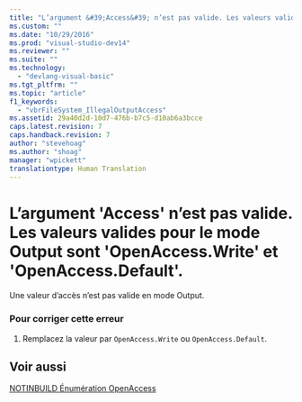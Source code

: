 ```yaml
---
title: "L’argument &#39;Access&#39; n’est pas valide. Les valeurs valides pour le mode Output sont &#39;OpenAccess.Write&#39; et &#39;OpenAccess.Default&#39;. | Microsoft Docs"
ms.custom: ""
ms.date: "10/29/2016"
ms.prod: "visual-studio-dev14"
ms.reviewer: ""
ms.suite: ""
ms.technology: 
  - "devlang-visual-basic"
ms.tgt_pltfrm: ""
ms.topic: "article"
f1_keywords: 
  - "vbrFileSystem_IllegalOutputAccess"
ms.assetid: 29a40d2d-10d7-476b-b7c5-d10ab6a3bcce
caps.latest.revision: 7
caps.handback.revision: 7
author: "stevehoag"
ms.author: "shoag"
manager: "wpickett"
translationtype: Human Translation
---
```

# L’argument &#39;Access&#39; n’est pas valide. Les valeurs valides pour le mode Output sont &#39;OpenAccess.Write&#39; et &#39;OpenAccess.Default&#39;.
Une valeur d’accès n’est pas valide en mode Output.  
  
### Pour corriger cette erreur  
  
1.  Remplacez la valeur par `OpenAccess.Write` ou `OpenAccess.Default`.  
  
## Voir aussi  
 [NOTINBUILD Énumération OpenAccess](http://msdn.microsoft.com/fr-fr/90e29e92-1535-4754-9951-4579ccc8eda1)